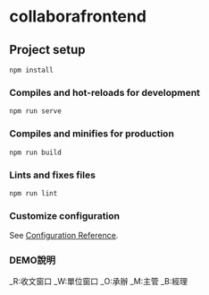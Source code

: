 # collaborafrontend

## Project setup
```
npm install
```

### Compiles and hot-reloads for development
```
npm run serve
```

### Compiles and minifies for production
```
npm run build
```

### Lints and fixes files
```
npm run lint
```

### Customize configuration
See [Configuration Reference](https://cli.vuejs.org/config/).

### DEMO說明
_R:收文窗口
_W:單位窗口
_O:承辦
_M:主管
_B:經理